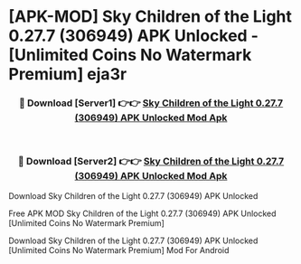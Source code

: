 # [APK-MOD] Sky  Children of the Light 0.27.7 (306949) APK Unlocked - [Unlimited Coins No Watermark Premium] eja3r



<div align="center">
<h3>🔴 Download [Server1] 👉👉 <a href="https://momento.my/?title=Sky__Children_of_the_Light_0.27.7_(306949)_APK_Unlocked">Sky  Children of the Light 0.27.7 (306949) APK Unlocked Mod Apk</a></h3><br>

<h3>🔴 Download [Server2] 👉👉 <a href="https://momento.my/?title=Sky__Children_of_the_Light_0.27.7_(306949)_APK_Unlocked">Sky  Children of the Light 0.27.7 (306949) APK Unlocked Mod Apk</a></h3>
</div>



Download Sky  Children of the Light 0.27.7 (306949) APK Unlocked 

Free APK MOD Sky  Children of the Light 0.27.7 (306949) APK Unlocked [Unlimited Coins No Watermark Premium]

Download Sky  Children of the Light 0.27.7 (306949) APK Unlocked [Unlimited Coins No Watermark Premium] Mod For Android
